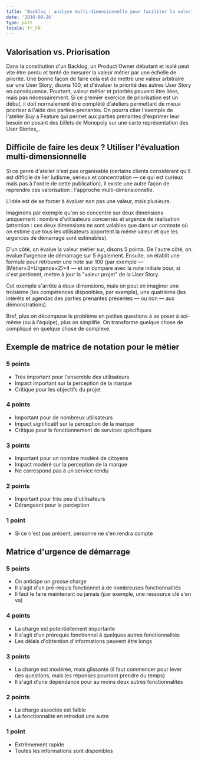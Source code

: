 ```yaml
---
title: 'Backlog : analyse multi-dimensionnelle pour faciliter la valorisation des User Stories'
date: '2016-09-26'
type: post
locale: fr_FR
---
```


## Valorisation vs. Priorisation

Dans la constitution d'un <span lang="en">Backlog</span>, un <span lang="en">Product Owner</span> débutant et isolé peut vite être perdu et tenté de mesurer la valeur métier par une échelle de priorité. Une bonne façon de faire cela est de mettre une valeur arbitraire sur une <span lang="en">User Story</span>, disons 100, et d'évaluer la priorité des autres <span lang="en">User Story</span> en conséquence. Pourtant, valeur métier et priorités peuvent être liées, mais pas nécessairement. Si ce premier exercice de priorisation est un début, il doit normalement être complété d'ateliers permettant de mieux prioriser à l'aide des parties-prenantes. On pourra citer l'exemple de l'atelier <span lang="en">Buy a Feature</span> qui permet aux parties prenantes d'exprimer leur besoin en posant des billets de Monopoly sur une carte représentation des <span lang="en">User Stories_.

## Difficile de faire les deux ? Utiliser l'évaluation multi-dimensionnelle

Si ce genre d'atelier n'est pas organisable (certains clients considérant qu'il est difficile de lier ludisme, sérieux et concentration — ce qui est curieux mais pas à l'ordre de cette publication), il existe une autre façon de reprendre ces valorisation : l'approche multi-dimensionnelle. 

L'idée est de se forcer à évaluer non pas une valeur, mais plusieurs. 

Imaginons par exemple qu'on se concentre sur deux dimensions uniquement : nombre d'utilisateurs concernés et urgence de réalisation (attention : ces deux dimensions ne sont valables que dans un contexte où on estime que tous les utilisateurs apportent la même valeur et que les urgences de démarrage sont estimables).

D'un côté, on évalue la valeur métier sur, disons 5 points. De l'autre côté, on évalue l'urgence de démarrage sur 5 également. Ensuite, on établit une formule pour retrouver une note sur 100 (par exemple — (Métier&times;3+Urgence&times;2)&times;4 — et on compare avec la note initiale pour, si c'est pertinent, mettre à jour la "valeur projet" de la <span lang="en">User Story</span>.

Cet exemple s'arrête à deux dimensions, mais on peut en imaginer une troisième (les compétences disponibles, par exemple), une quatrième (les intérêts et agendas des parties prenantes présentes — ou non — aux démonstrations).

Bref, plus on décompose le problème en petites questions à se poser à soi-même (ou à l'équipe), plus on simplifie. On transforme quelque chose de compliqué en quelque chose de complexe.

## Exemple de matrice de notation pour le métier

### 5 points 

* Très important pour l'ensemble des utilisateurs 
* Impact important sur la perception de la marque
* Critique pour les objectifs du projet

### 4 points

* Important pour de nombreux utilisateurs 
* Impact significatif sur la perception de la marque 
* Critique pour le fonctionnement de services spécifiques

### 3 points 

* Important pour un nombre modéré de citoyens 
* Impact modéré sur la perception de la marque  
* Ne correspond pas à un service rendu

### 2 points

* Important pour très peu d'utilisateurs
* Dérangeant pour la perception

### 1 point

* Si ce n'est pas présent, personne ne s'en rendra compte

## Matrice d'urgence de démarrage

### 5 points 

* On anticipe un grosse charge 
* Il s'agit d'un pré-requis fonctionnel à de nombreuses fonctionnalités 
* Il faut le faire maintenant ou jamais (par exemple, une ressource clé s'en va) 

### 4 points 

* La charge est potentiellement importante 
* Il s'agit d'un prérequis fonctionnel à quelques autres fonctionnalités 
* Les délais d'obtention d'informations peuvent être longs

### 3 points 

* La charge est modérée, mais glissante (il faut commencer pour lever des questions, mais les réponses pourront prendre du temps)
* Il s'agit d'une dépendance pour au moins deux autres fonctionnalités 

### 2 points 

* La charge associée est faible
* La fonctionnalité en introduit une autre

### 1 point

* Extrêmement rapide 
* Toutes les informations sont disponibles